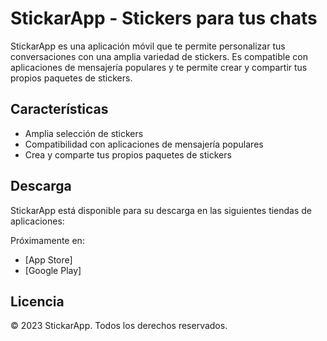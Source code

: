 # StickarApp - Stickers para tus chats

StickarApp es una aplicación móvil que te permite personalizar tus conversaciones con una amplia variedad de stickers. Es compatible con aplicaciones de mensajería populares y te permite crear y compartir tus propios paquetes de stickers.

## Características

- Amplia selección de stickers
- Compatibilidad con aplicaciones de mensajería populares
- Crea y comparte tus propios paquetes de stickers

## Descarga

StickarApp está disponible para su descarga en las siguientes tiendas de aplicaciones:

Próximamente en:

- [App Store] 
- [Google Play] 

## Licencia

&copy; 2023 StickarApp. Todos los derechos reservados.

